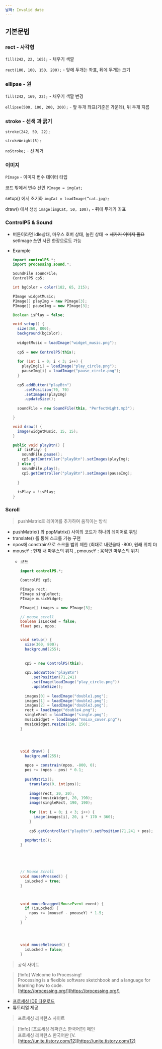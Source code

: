 ```yaml
---
날짜: Invalid date
---
```

## 기본문법

### rect - 사각형

`fill(242, 22, 165);` - 채우기 색깔

`rect(100, 100, 150, 200);` - 앞에 두개는 좌표, 뒤에 두개는 크기

  

### ellipse - 원

`fill(242, 169, 22);` - 채우기 색깔 변경

`ellipse(500, 100, 200, 200);` - 앞 두개 좌표(기준은 가운데), 뒤 두개 지름

  

### stroke - 선색 과 굵기

`stroke(242, 59, 22);`

`strokeWeight(5);`

`noStroke;` - 선 제거

  

### 이미지

`PImage` - 이미지 변수 데이터 타입

코드 밖에서 변수 선언 `PImage = imgCat;`

setup() 에서 초기화 `imgCat = loadImage(”cat.jpg);`

draw() 에서 생성 `image(imgCat, 50, 100);` - 뒤에 두개가 좌표

  

### ControlP5 & Sound

- 버튼이라면 idle상태, 마우스 호버 상태, 눌린 상태 → ~~세가지 이미지 필요~~ setImage 쓰면 사진 한장으로도 가능

- Example
    
    ```Java
    import controlP5.*;
    import processing.sound.*;
    
    SoundFile soundFile;
    ControlP5 cp5;
    
    int bgColor = color(182, 65, 215);
    
    PImage widgetMusic;
    PImage[] playImg = new PImage[3];
    PImage[] pauseImg = new PImage[3];
    
    Boolean isPlay = false;
    
    void setup() {
      size(360, 800);
      background(bgColor);
      
      widgetMusic = loadImage("widget_music.png");
      
      cp5 = new ControlP5(this);
      
      for (int i = 0; i < 3; i++) {
        playImg[i] = loadImage("play_circle.png");
        pauseImg[i] = loadImage("pause_circle.png");
      }
      
      cp5.addButton("playBtn")
         .setPosition(70, 70)
         .setImages(playImg)
         .updateSize();
         
      soundFile = new SoundFile(this, "PerfectNight.mp3");
    
    }
    
    void draw() {
      image(widgetMusic, 15, 15);
    }
    
    public void playBtn() {
      if (isPlay) {
        soundFile.pause();
        cp5.getController("playBtn").setImages(playImg);
      } else {
        soundFile.play();
        cp5.getController("playBtn").setImages(pauseImg);
        
      }
      
      isPlay = !isPlay;
    }
    ```
    

  

### Scroll

> pushMatrix로 레이어를 추가하여 움직이는 방식

- pushMatrix() 와 popMatrix() 사이의 코드가 하나의 레이어로 묶임
- translate() 를 통해 스크롤 기능 구현
- npos에 constrain으로 스크롤 범위 제한 (최대로 내렸을때 -800, 원래 위치 0)
- mouseY : 현재 내 마우스의 위치 , pmouseY : 움직인 마우스의 위치
    - 코드
        
        ```Java
        import controlP5.*;
        
        ControlP5 cp5;
        
        PImage rect;
        PImage singleRect;
        PImage musicWidget;
        
        PImage[] images = new PImage[3];
        
        // mouse scroll
        boolean isLocked = false;
        float pos, npos;
        
        
        void setup() {
          size(360, 800);
          background(255);
          
          
          cp5 = new ControlP5(this);
          
          cp5.addButton("playBtn")
             .setPosition(71,241)
             .setImage(loadImage("play_circle.png"))
             .updateSize();
          
          images[0] = loadImage("double1.png");
          images[1] = loadImage("double2.png");
          images[2] = loadImage("double3.png");
          rect = loadImage("double4.png");
          singleRect = loadImage("single.png");
          musicWidget = loadImage("nmixx_cover.png");
          musicWidget.resize(150, 150);
        }
        
        
        
        
        void draw() {
          background(255);
          
          npos = constrain(npos, -800, 0);
          pos += (npos - pos) * 0.1;
          
          pushMatrix();
            translate(0, int(pos));
            
            image(rect, 20, 20);
            image(musicWidget, 20, 190);
            image(singleRect, 190, 190);
            
            for (int i = 0; i < 3; i++) {
              image(images[i], 20, i * 170 + 360);
            }
            
            cp5.getController("playBtn").setPosition(71,241 + pos);
            
          popMatrix();
        }
        
        
        
        
        
        // Mouse Scroll
        void mousePressed() {
          isLocked = true;
        }
        
        
        
        void mouseDragged(MouseEvent event) {
          if (isLocked) {
            npos += (mouseY - pmouseY) * 1.5;
          }
        }
        
        
        
        
        void mouseReleased() {
          isLocked = false;
        }
        ```
        

  

  

> 공식 사이트

> [!info] Welcome to Processing!  
> Processing is a flexible software sketchbook and a language for learning how to code.  
> [https://processing.org/](https://processing.org/)  

- [프로세싱 IDE 다운로드](https://processing.org/download)
- 튜토리얼 제공

  

> 프로세싱 레퍼런스 사이트

> [!info] [프로세싱 레퍼런스 한국어판] 메인  
> 프로세싱 레퍼런스 한국어판 [V.  
> [https://unite.tistory.com/12](https://unite.tistory.com/12)